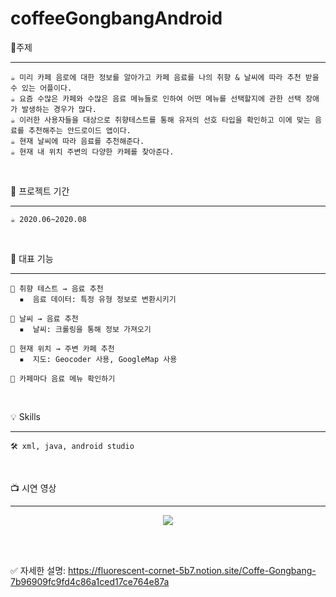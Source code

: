 # coffeeGongbangAndroid

📝주제 

---
```
☕ 미리 카페 음로에 대한 정보를 알아가고 카페 음료를 나의 취향 & 날씨에 따라 추천 받을 수 있는 어플이다.
☕ 요즘 수많은 카페와 수많은 음료 메뉴들로 인하여 어떤 메뉴를 선택할지에 관한 선택 장애가 발생하는 경우가 많다. 
☕ 이러한 사용자들을 대상으로 취향테스트를 통해 유저의 선호 타입을 확인하고 이에 맞는 음료를 추천해주는 안드로이드 앱이다.
☕ 현재 날씨에 따라 음료를 추천해준다.
☕ 현재 내 위치 주변의 다양한 카페를 찾아준다.
```
 &nbsp;
 &nbsp;


📝 프로젝트 기간

---
```
☕ 2020.06~2020.08
```
 &nbsp;
 &nbsp;
 
 

📝 대표 기능

---
```
🤎 취향 테스트 → 음료 추천
  ▪️  음료 데이터: 특정 유형 정보로 변환시키기
  
🤎 날씨 → 음료 추천
  ▪️  날씨: 크롤링을 통해 정보 가져오기
  
🤎 현재 위치 → 주변 카페 추천
  ▪️  지도: Geocoder 사용, GoogleMap 사용
  
🤎 카페마다 음료 메뉴 확인하기
```
 &nbsp;
 &nbsp;
 
 

💡 Skills

---
```
🛠 xml, java, android studio
```
&nbsp;
&nbsp;


📺  시연 영상

---
<p align="center">
 <img src="https://user-images.githubusercontent.com/59546979/173131576-a72a7708-f002-48e3-8c04-0630a96f1679.gif"/>
</p>
<br/>
<br/>

✅ 자세한 설명: https://fluorescent-cornet-5b7.notion.site/Coffe-Gongbang-7b96909fc9fd4c86a1ced17ce764e87a
